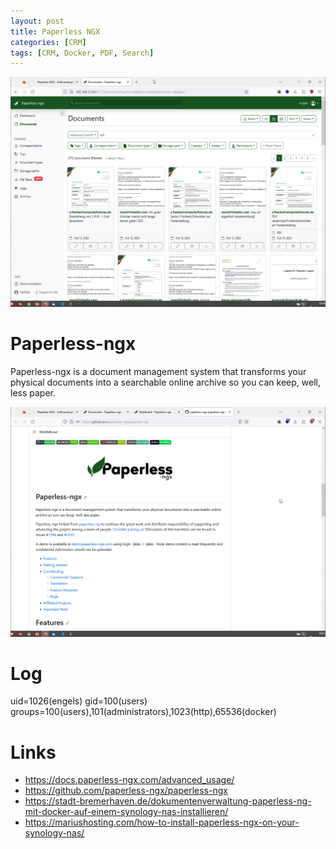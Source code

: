 ```yaml
---
layout: post
title: Paperless NGX
categories: [CRM]
tags: [CRM, Docker, PDF, Search]
---
```


![](../pics/2023-10-10-paperless-ng_image_1.png)
# Paperless-ngx

Paperless-ngx is a document management system that transforms your physical documents into a searchable online archive so you can keep, well, less paper.

![](../pics/2023-10-10-paperless-ng_image_2.png)

# Log

uid=1026(engels) gid=100(users) groups=100(users),101(administrators),1023(http),65536(docker)


# Links
-  <https://docs.paperless-ngx.com/advanced_usage/>
- <https://github.com/paperless-ngx/paperless-ngx>
- <https://stadt-bremerhaven.de/dokumentenverwaltung-paperless-ng-mit-docker-auf-einem-synology-nas-installieren/>
- <https://mariushosting.com/how-to-install-paperless-ngx-on-your-synology-nas/>